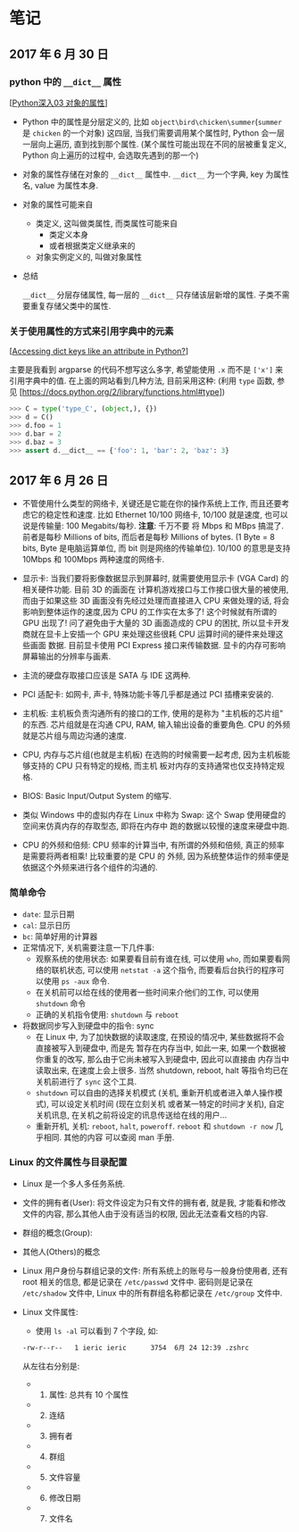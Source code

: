 # 笔记

## 2017 年 6 月 30 日

### python 中的 `__dict__` 属性

[[Python深入03 对象的属性](http://www.cnblogs.com/vamei/archive/2012/12/11/2772448.html)]

+ Python 中的属性是分层定义的, 比如 `object\bird\chicken\summer`(`summer` 是 `chicken` 的一个对象) 这四层, 当我们需要调用某个属性时, Python 会一层一层向上遍历, 直到找到那个属性. (某个属性可能出现在不同的层被重复定义, Python 向上遍历的过程中, 会选取先遇到的那一个)

+ 对象的属性存储在对象的 `__dict__` 属性中. `__dict__` 为一个字典, key 为属性名, value 为属性本身.

+ 对象的属性可能来自

  + 类定义, 这叫做类属性, 而类属性可能来自
    + 类定义本身
    + 或者根据类定义继承来的
  + 对象实例定义的, 叫做对象属性

+ 总结

  `__dict__` 分层存储属性, 每一层的 `__dict__` 只存储该层新增的属性. 子类不需要重复存储父类中的属性.

### 关于使用属性的方式来引用字典中的元素

[[Accessing dict keys like an attribute in Python?](https://stackoverflow.com/questions/4984647/accessing-dict-keys-like-an-attribute-in-python)]

主要是我看到 argparse 的代码不想写这么多字, 希望能使用 `.x` 而不是 `['x']` 来引用字典中的值. 在上面的网站看到几种方法, 目前采用这种: (利用 `type` 函数, 参见 [https://docs.python.org/2/library/functions.html#type])

```python
>>> C = type('type_C', (object,), {})
>>> d = C()
>>> d.foo = 1
>>> d.bar = 2
>>> d.baz = 3
>>> assert d.__dict__ == {'foo': 1, 'bar': 2, 'baz': 3}
```



## 2017 年 6 月 26 日

+ 不管使用什么类型的网络卡, 关键还是它能在你的操作系统上工作, 而且还要考虑它的稳定性和速度.
  比如 Ethernet 10/100 网络卡, 10/100 就是速度, 也可以说是传输量: 100 Megabits/每秒. **注意**: 千万不要
  将 Mbps 和 MBps 搞混了. 前者是每秒 Millions of bits, 而后者是每秒 Millions of bytes. (1 Byte = 8 bits, 
  Byte 是电脑运算单位, 而 bit 则是网络的传输单位). 10/100 的意思是支持 10Mbps 和 100Mbps 两种速度的网络卡.

+ 显示卡: 当我们要将影像数据显示到屏幕时, 就需要使用显示卡 (VGA Card) 的相关硬件功能. 目前 3D 的画面在
  计算机游戏接口与工作接口很大量的被使用,而由于如果这些 3D 画面没有先经过处理而直接进入 CPU 来做处理的话,
  将会影响到整体运作的速度,因为 CPU 的工作实在太多了! 这个时候就有所谓的 GPU 出现了! 问了避免由于大量的 3D
  画面造成的 CPU 的困扰, 所以显卡开发商就在显卡上安插一个 GPU 来处理这些很耗 CPU 运算时间的硬件来处理这些画面
  数据. 目前显卡使用 PCI Express 接口来传输数据. 显卡的内存可影响屏幕输出的分辨率与画素.

+ 主流的硬盘存取接口应该是 SATA 与 IDE 这两种.

+ PCI 适配卡: 如网卡, 声卡, 特殊功能卡等几乎都是通过 PCI 插槽来安装的.

+ 主机板: 主机板负责沟通所有的接口的工作, 使用的是称为 "主机板的芯片组" 的东西. 芯片组就是在沟通 CPU, RAM, 
  输入输出设备的重要角色. CPU 的外频就是芯片组与周边沟通的速度. 

+ CPU, 内存与芯片组(也就是主机板) 在选购的时候需要一起考虑, 因为主机板能够支持的 CPU 只有特定的规格, 而主机
  板对内存的支持通常也仅支持特定规格. 

+ BIOS: Basic Input/Output System 的缩写. 

+ 类似 Windows 中的虚拟内存在 Linux 中称为 Swap: 这个 Swap 使用硬盘的空间来仿真内存的存取型态, 即将在内存中
  跑的数据以较慢的速度来硬盘中跑.

+ CPU 的外频和倍频: CPU 频率的计算当中, 有所谓的外频和倍频, 真正的频率是需要将两者相乘! 比较重要的是 CPU 的
  外频, 因为系统整体运作的频率便是依据这个外频来进行各个组件的沟通的.


### 简单命令

+ `date`: 显示日期
+ `cal`: 显示日历
+ `bc`: 简单好用的计算器
+ 正常情况下, 关机需要注意一下几件事:
    + 观察系统的使用状态: 如果要看目前有谁在线, 可以使用 `who`, 而如果要看网络的联机状态, 可以使用
      `netstat -a` 这个指令, 而要看后台执行的程序可以使用 `ps -aux` 命令.
    + 在关机前可以给在线的使用者一些时间来介他们的工作, 可以使用 `shutdown` 命令
    + 正确的关机指令使用: `shutdown` 与 `reboot`
+ 将数据同步写入到硬盘中的指令: sync
    + 在 Linux 中, 为了加快数据的读取速度, 在预设的情况中, 某些数据将不会直接被写入到硬盘中, 而是先
      暂存在内存当中, 如此一来, 如果一个数据被你重复的改写, 那么由于它尚未被写入到硬盘中, 因此可以直接由
      内存当中读取出来, 在速度上会上很多. 当然 shutdown, reboot, halt 等指令均已在关机前进行了 `sync` 这个工具.
    + `shutdown` 可以自由的选择关机模式 (关机, 重新开机或者进入单人操作模式), 可以设定关机时间 (现在立刻关机
      或者某一特定的时间才关机), 自定关机讯息, 在关机之前将设定的讯息传送给在线的用户...
    + 重新开机, 关机: `reboot`, `halt`, `poweroff`. `reboot` 和 `shutdown -r now` 几乎相同. 其他的内容
      可以查阅 man 手册.

### Linux 的文件属性与目录配置

+ Linux 是一个多人多任务系统.
+ 文件的拥有者(User): 将文件设定为只有文件的拥有者, 就是我, 才能看和修改文件的内容, 那么其他人由于没有适当的权限,
  因此无法查看文档的内容.
+ 群组的概念(Group):  
+ 其他人(Others)的概念
+ Linux 用户身份与群组记录的文件: 所有系统上的账号与一般身份使用者, 还有 root 相关的信息, 都是记录在 `/etc/passwd`
  文件中. 密码则是记录在 `/etc/shadow` 文件中, Linux 中的所有群组名称都记录在 `/etc/group` 文件中.
+ Linux 文件属性:
    + 使用 `ls -al` 可以看到 7 个字段, 如:

    ```bash
    -rw-r--r--   1 ieric ieric      3754  6月 24 12:39 .zshrc
    ```

    从左往右分别是:

    + 1. 属性: 总共有 10 个属性
    + 2. 连结
    + 3. 拥有者
    + 4. 群组
    + 5. 文件容量
    + 6. 修改日期
    + 7. 文件名

